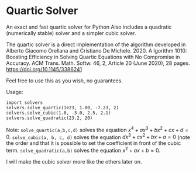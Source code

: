 # Quartic Solver
An exact and fast quartic solver for Python
Also includes a quadratic (numerically stable) solver and a simpler cubic solver. 

The quartic solver is a direct implementation of the algorithm developed in
Alberto Giacomo Orellana and Cristiano De Michele. 2020. A
lgorithm 1010: Boosting Efficiency in Solving Quartic Equations with No Compromise in Accuracy. 
ACM Trans. Math. Softw. 46, 2, Article 20 (June 2020), 28 pages. https://doi.org/10.1145/3386241

Feel free to use this as you wish, no guarantees.

Usage:
```
import solvers
solvers.solve_quartic(1e23, 1.00, -7.23, 2)
solvers.solve_cubic(1.0, -3.0, 2.5, 2.1)
solvers.solve_quadratic(23.2, 20)
```
Note: 
`solve_quartic(a,b,c,d)` solves the equation $x^4 + a x^3 + b x^2 + c x + d = 0$. 
`solve_cubic(a, b, c, d)` solves the equation $d x^3 + c x^2 + b x + a = 0$ (note the order and that it is possible to set the coefficient in front of the cubic term. 
`solve_quadratic(a,b)` solves the equation $x^2 + a x + b = 0$. 

I will make the cubic solver more like the others later on. 
